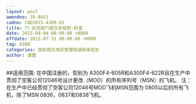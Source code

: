 ```yaml
---
layout: post
amendno: 39-8451
cadno: CAD2015-A300-03
title: 门-后货舱门框叉状结构-检查
date: 2015-08-04 00:00:00 +0800
effdate: 2015-07-31 00:00:00 +0800
tag: A300
categories: 民航西北地区管理局适航审定处
author: 谭震
---
```


##适用范围:
在中国注册的，型别为 A300F4-605R和A300F4-622R且在生产中贯彻了空客公司12046号设计更改（MOD）的所有序列号（MSN）的飞机。
注：在生产中已经贯彻了空客公司12046号MOD飞机MSN范围为 0805以后的所有飞机，除了MSN 0836，0837和0838飞机。

